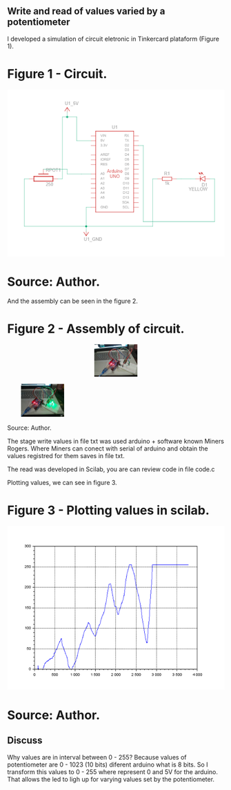 ## Write and read of values varied by a potentiometer

I developed a simulation of circuit eletronic in Tinkercard plataform (Figure 1).

# Figure 1 - Circuit.

![title](circuito.png)

# Source: Author.

And the assembly can be seen in the figure 2.

# Figure 2 - Assembly of circuit.


<p align="center">
  <img alt="Light" src="assembly_circuit.png" width="20%">

&nbsp; &nbsp; &nbsp; &nbsp;
  <img alt="Dark" src="assembly_circuit2.png" width="20%">

</p>

Source: Author.

The stage write values in file txt was used arduino + software known Miners Rogers. Where Miners can conect with serial of arduino and obtain the values registred for them saves in file txt.

The read was developed in Scilab, you are can review code in file code.c

Plotting values, we can see in figure 3.

# Figure 3 - Plotting values in scilab.

![Graph](graph.png)

# Source: Author.

## Discuss
Why values are in interval between 0 - 255?
Because values of potentiometer are 0 - 1023 (10 bits) diferent arduino what is 8 bits. So I transform this values to 0 - 255 where represent 0 and 5V for the arduino.
That allows the led to ligh up for varying values set by the potentiometer.
